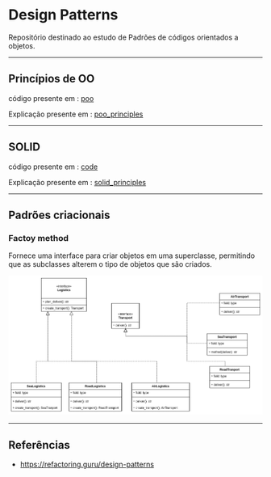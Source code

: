 
# Design Patterns

Repositório destinado ao estudo de Padrões de códigos orientados a objetos.

<hr>

## Princípios de OO

código presente em : [poo](/poo/)

Explicação presente em : [poo_principles](/poo/readme.md)

<hr>

## SOLID 

código presente em : [code](/solid/)

Explicação presente em : [solid_principles](/solid/readme.md)

<hr>

## Padrões criacionais 

### Factoy method

Fornece uma interface para criar objetos em uma superclasse, permitindo que as subclasses alterem o tipo de objetos que são criados.

!['factory_method'](creational/factory_method/factory.png)


<hr>

## Referências

- https://refactoring.guru/design-patterns
